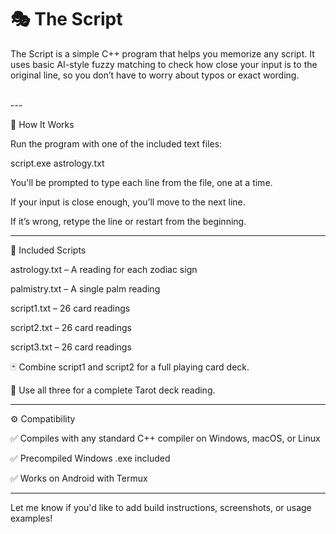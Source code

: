 
# 🎭 The Script

The Script is a simple C++ program that helps you memorize any script. It uses basic AI-style fuzzy matching to check how close your input is to the original line, so you don’t have to worry about typos or exact wording.

<br>
---

🧠 How It Works

Run the program with one of the included text files:

script.exe astrology.txt

You'll be prompted to type each line from the file, one at a time.

If your input is close enough, you’ll move to the next line.

If it’s wrong, retype the line or restart from the beginning.


---

📜 Included Scripts

astrology.txt – A reading for each zodiac sign

palmistry.txt – A single palm reading

script1.txt – 26 card readings

script2.txt – 26 card readings

script3.txt – 26 card readings


🃏 Combine script1 and script2 for a full playing card deck.

🔮 Use all three for a complete Tarot deck reading.


---

⚙️ Compatibility

✅ Compiles with any standard C++ compiler on Windows, macOS, or Linux

✅ Precompiled Windows .exe included

✅ Works on Android with Termux



---

Let me know if you'd like to add build instructions, screenshots, or usage examples!

